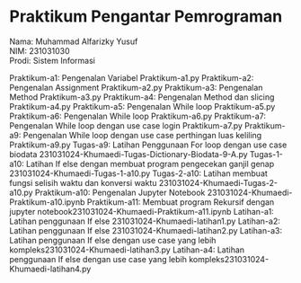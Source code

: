 # Praktikum Pengantar Pemrograman
<div> Nama: Muhammad Alfarizky Yusuf </div>
<div> NIM: 231031030</div>
<div>Prodi: Sistem Informasi</div>

Praktikum-a1: Pengenalan Variabel Praktikum-a1.py
Praktikum-a2: Pengenalan Assignment Praktikum-a2.py
Praktikum-a3: Pengenalan Method Praktikum-a3.py
Praktikum-a4: Pengenalan Method dan slicing Praktikum-a4.py
Praktikum-a5: Pengenalan While loop Praktikum-a5.py
Praktikum-a6: Pengenalan While loop Praktikum-a6.py
Praktikum-a7: Pengenalan While loop dengan use case login Praktikum-a7.py
Praktikum-a9: Pengenalan While loop dengan use case perthingan luas keliling Praktikum-a9.py
Tugas-a9: Latihan Penggunaan For loop dengan use case biodata 231031024-Khumaedi-Tugas-Dictionary-Biodata-9-A.py
Tugas-1-a10: Latihan If else dengan membuat program pengecekan ganjil genap 231031024-Khumaedi-Tugas-1-a10.py
Tugas-2-a10: Latihan membuat fungsi selisih waktu dan konversi waktu 231031024-Khumaedi-Tugas-2-a10.py
Praktikum-a10: Pengenalan Jupyter Notebook 231031024-Khumaedi-Praktikum-a10.ipynb
Praktikum-a11: Membuat program Rekursif dengan jupyter notebook231031024-Khumaedi-Praktikum-a11.ipynb
Latihan-a1: Latihan penggunaan If else 231031024-Khumaedi-latihan1.py
Latihan-a2: Latihan penggunaan If else 231031024-Khumaedi-latihan2.py
Latihan-a3: Latihan penggunaan If else dengan use case yang lebih kompleks231031024-Khumaedi-latihan3.py
Latihan-a4: Latihan penggunaan If else dengan use case yang lebih kompleks231031024-Khumaedi-latihan4.py
